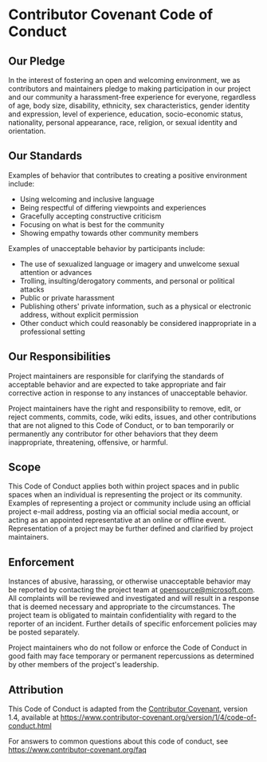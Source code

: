 # Contributor Covenant Code of Conduct

## Our Pledge

In the interest of fostering an open and welcoming
environment, we as contributors and maintainers pledge
to making participation in our project and our
community a harassment-free experience for everyone,
regardless of age, body size, disability, ethnicity,
sex characteristics, gender identity and expression,
level of experience, education, socio-economic status,
nationality, personal appearance, race, religion, or
sexual identity and orientation.

## Our Standards

Examples of behavior that contributes to creating a
positive environment include:

* Using welcoming and inclusive language
* Being respectful of differing viewpoints and experiences
* Gracefully accepting constructive criticism
* Focusing on what is best for the community
* Showing empathy towards other community members

Examples of unacceptable behavior by participants include:

* The use of sexualized language or imagery and unwelcome sexual
attention or advances
* Trolling, insulting/derogatory comments, and personal or
political attacks
* Public or private harassment
* Publishing others' private information, such as a physical
or electronic  address, without explicit permission
* Other conduct which could reasonably be considered inappropriate in a
 professional setting

## Our Responsibilities

Project maintainers are responsible for clarifying the
standards of acceptable behavior and are expected to take
appropriate and fair corrective action in response to any
instances of unacceptable behavior.

Project maintainers have the right and responsibility to remove, edit, or
reject comments, commits, code, wiki edits, issues, and other contributions
that are not aligned to this Code of Conduct, or to ban temporarily or
permanently any contributor for other behaviors that they deem inappropriate,
threatening, offensive, or harmful.

## Scope

This Code of Conduct applies both within project spaces and in public spaces
when an individual is representing the project or its community. Examples of
representing a project or community include using an official project e-mail
address, posting via an official social media account, or acting as
an appointed representative at an online or offline event.
Representation of a project may be further defined and clarified by
project maintainers.

## Enforcement

Instances of abusive, harassing,
or otherwise unacceptable behavior may be reported by contacting
 the project team at opensource@microsoft.com. All complaints
will be reviewed and investigated and will result in a
response that is deemed necessary and appropriate to the
circumstances. The project team is obligated to maintain
confidentiality with regard to the reporter of an incident.
Further details of specific enforcement policies may be posted separately.

Project maintainers who do not follow or enforce the Code of Conduct in good
faith may face temporary or permanent repercussions as determined by other
members of the project's leadership.

## Attribution

This Code of Conduct is adapted from the
[Contributor Covenant][homepage], version 1.4,
available at
https://www.contributor-covenant.org/version/1/4/code-of-conduct.html

[homepage]: https://www.contributor-covenant.org

For answers to common questions about this code of conduct, see
https://www.contributor-covenant.org/faq
